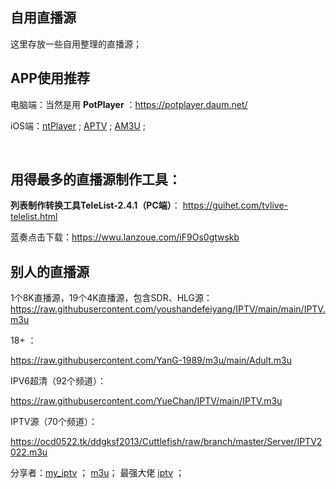 ## 自用直播源


这里存放一些自用整理的直播源；



## APP使用推荐


电脑端：当然是用 **PotPlayer** ：https://potplayer.daum.net/

iOS端：[ntPlayer](https://apps.apple.com/cn/app/ntplayer/id1613758141) ;  [APTV](https://apps.apple.com/cn/app/aptv/id1630403500)  ;  [AM3U](https://apps.apple.com/cn/app/am3u/id6443454388) ; 



​			

## 用得最多的直播源制作工具：

**列表制作转换工具TeleList-2.4.1（PC端）**： https://guihet.com/tvlive-telelist.html

蓝奏点击下载：https://wwu.lanzoue.com/iF9Os0gtwskb


    
## 别人的直播源


1个8K直播源，19个4K直播源，包含SDR、HLG源：
https://raw.githubusercontent.com/youshandefeiyang/IPTV/main/main/IPTV.m3u 

18+ ：

https://raw.githubusercontent.com/YanG-1989/m3u/main/Adult.m3u

IPV6超清（92个频道）：

https://raw.githubusercontent.com/YueChan/IPTV/main/IPTV.m3u

IPTV源（70个频道）：

https://ocd0522.tk/ddgksf2013/Cuttlefish/raw/branch/master/Server/IPTV2022.m3u

分享者：[my_iptv](https://github.com/addlew/my_iptv) ； [m3u](https://github.com/YanG-1989/m3u)；  最强大佬  [iptv](https://github.com/iptv-org/iptv) ； 

